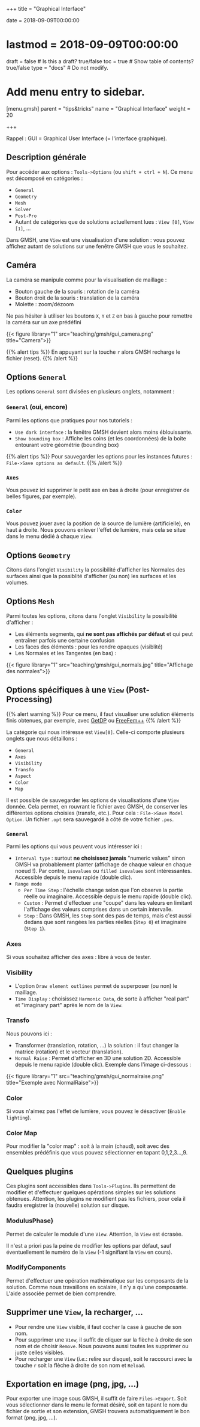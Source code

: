 +++
title = "Graphical Interface"

date = 2018-09-09T00:00:00
# lastmod = 2018-09-09T00:00:00

draft = false  # Is this a draft? true/false
toc = true  # Show table of contents? true/false
type = "docs"  # Do not modify.

# Add menu entry to sidebar.
[menu.gmsh]
  parent = "tips&tricks"
  name = "Graphical Interface"
  weight = 20

+++

Rappel : GUI = Graphical User Interface (= l'interface graphique).

## Description générale

Pour accéder aux options : `Tools->Options` (ou `shift + ctrl + N`). Ce menu est décomposé en catégories :

- `General`
- `Geometry`
- `Mesh`
- `Solver`
- `Post-Pro`
- Autant de catégories que de solutions actuellement lues : `View [0]`, `View [1]`, ...

Dans GMSH, une `View` est une visualisation d'une solution : vous pouvez affichez autant de solutions sur une fenêtre GMSH que vous le souhaitez.

## Caméra

La caméra se manipule comme pour la visualisation de maillage :

- Bouton gauche de la souris : rotation de la caméra
- Bouton droit de la souris : translation de la caméra
- Molette : zoom/dézoom

Ne pas hésiter à utiliser les boutons `X`, `Y` et `Z` en bas à gauche pour remettre la caméra sur un axe prédéfini

{{< figure library="1" src="teaching/gmsh/gui_camera.png" title="Camera">}}


{{% alert tips %}}
En appuyant sur la touche `r` alors GMSH recharge le fichier (reset).
{{% /alert %}}



## Options `General`

Les options `General` sont divisées en plusieurs onglets, notamment :

### `General` (oui, encore)

Parmi les options que  pratiques pour nos tutoriels :

- `Use dark interface` : la fenêtre GMSH devient alors moins éblouissante.
- `Show bounding box` : Affiche les coins (et les coordonnées) de la boite entourant votre géométrie (bounding box)

{{% alert tips %}}
Pour sauvegarder les options pour les instances futures : `File->Save options as default`.
{{% /alert %}}

### `Axes`

Vous pouvez ici supprimer le petit axe en bas à droite (pour enregistrer de belles figures, par exemple).

### `Color`

Vous pouvez jouer avec la position de la source de lumière (artificielle), en haut à droite.
Nous pouvons enlever l'effet de lumière, mais cela se situe dans le menu dédié à chaque `View`.


## Options `Geometry`

Citons dans l'onglet `Visibility` la possibilité d'afficher les Normales des surfaces ainsi que la possiblité d'afficher (ou non) les surfaces et les volumes.


## Options `Mesh`

Parmi toutes les options, citons dans l'onglet `Visibility` la possibilité d'afficher :

- Les éléments segments, qui **ne sont pas affichés par défaut** et qui peut entraîner parfois une certaine confusion
- Les faces des éléments : pour les rendre opaques (visiblité)
- Les Normales et les Tangentes (en bas) :

{{< figure library="1" src="teaching/gmsh/gui_normals.jpg" title="Affichage des normales">}}


## Options spécifiques à une `View` (Post-Processing)

{{% alert warning %}}
Pour ce menu, il faut visualiser une solution éléments finis obtenues, par exemple, avec [GetDP](http://getdp.info) ou [FreeFem++](https://freefem.org)
{{% /alert %}}

La catégorie qui nous intéresse  est `View[0]`. Celle-ci comporte plusieurs onglets que nous détaillons :

- `General`
- `Axes`
- `Visibility`
- `Transfo`
- `Aspect`
- `Color`
- `Map`

Il est possible de sauvegarder les options de visualisations d'une `View` donnée. Cela permet, en rouvrant le fichier avec GMSH, de conserver les différentes options choisies (transfo, etc.). Pour cela : `File->Save Model Option`. Un fichier `.opt` sera sauvegardé à côté de votre fichier `.pos`.

### `General`

Parmi les options qui vous peuvent vous intéresser ici :

- `Interval type` : surtout **ne choisissez jamais** "numeric values" sinon GMSH va probablement planter (affichage de chaque valeur en chaque noeud !). Par contre, `isovalues` ou `filled isovalues` sont intéressantes. Accessible depuis le menu rapide (double clic).
- `Range mode`
  - `Per Time Step` : l'échelle change selon que l'on observe la partie réelle ou imaginaire. Accessible depuis le menu rapide (double clic).
  - `Custom` : Permet d'effectuer une "coupe" dans les valeurs en limitant l'affichage des valeurs comprises dans un certain intervalle.
  - `Step` : Dans GMSH, les `Step` sont des pas de temps, mais c'est aussi dedans que sont rangées les parties réelles (`Step 0`) et imaginaire (`Step 1`).

### Axes

Si vous souhaitez afficher des axes : libre à vous de tester.

### Visibility

-  L'option `Draw element outlines` permet de superposer (ou non) le maillage.
- `Time Display` : choisissez `Harmonic Data`, de sorte à afficher "real part" et "imaginary part" après le nom de la `View`.


### Transfo

Nous pouvons ici :

- Transformer (translation, rotation, ...) la solution : il faut changer la matrice (rotation) et le vecteur (translation).
- `Normal Raise` : Permet d'afficher en 3D une solution 2D.  Accessible depuis le menu rapide (double clic). Exemple dans l'image ci-dessous :

{{< figure library="1" src="teaching/gmsh/gui_normalraise.png" title="Exemple avec NormalRaise">}}


### Color

Si vous n'aimez pas l'effet de lumière, vous pouvez le désactiver (`Enable lighting`).


### Color Map

Pour modifier la "color map" : soit à la main (chaud), soit avec des ensembles prédéfinis que vous pouvez sélectionner en tapant 0,1,2,3...,9.


## Quelques plugins

Ces plugins sont accessibles dans `Tools->Plugins`. Ils permettent de modifier et d'effectuer quelques opérations simples sur les solutions obtenues. Attention, les plugins ne modifient pas les fichiers, pour cela il faudra eregistrer la (nouvelle) solution sur disque.

### ModulusPhase}

Permet de calculer le module d'une `View`. Attention, la `View` est écrasée.

Il n'est a priori pas la peine de modifier les options par défaut, sauf éventuellement le numéro de la `View` (-1 signifiant la `View` en cours).

### ModifyComponents

Permet d'effectuer une opération mathématique sur les composants de la solution. Comme nous travaillons en scalaire, il n'y a qu'une composante. L'aide associée permet de bien comprendre.

## Supprimer une `View`, la recharger, ...

- Pour rendre une `View` visible, il faut cocher la case à gauche de son nom.
- Pour supprimer une `View`, il suffit de cliquer sur la flèche à droite de son nom et de choisir `Remove`. Nous pouvons aussi toutes les supprimer ou juste celles visibles.
- Pour recharger une `View` (*i.e.*: relire sur disque), soit le raccourci avec la touche `r` soit la flèche à droite de son nom et `Reload`.



## Exportation en image (png, jpg, ...)

Pour exporter une image sous GMSH, il suffit de faire `Files->Export`. Soit vous sélectionner dans le menu le format désiré, soit en tapant le nom du fichier de sortie et son extension, GMSH trouvera automatiquement le bon format (png, jpg, ...).
